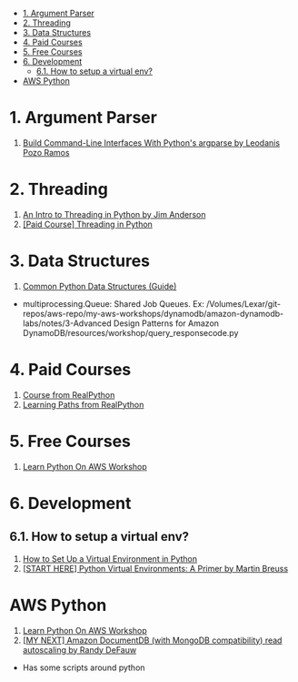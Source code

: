 
<!-- TOC -->

- [1. Argument Parser](#1-argument-parser)
- [2. Threading](#2-threading)
- [3. Data Structures](#3-data-structures)
- [4. Paid Courses](#4-paid-courses)
- [5. Free Courses](#5-free-courses)
- [6. Development](#6-development)
  - [6.1. How to setup a virtual env?](#61-how-to-setup-a-virtual-env)
- [AWS Python](#aws-python)

<!-- /TOC -->

# 1. Argument Parser
1. [Build Command-Line Interfaces With Python's argparse by Leodanis Pozo Ramos ](https://realpython.com/command-line-interfaces-python-argparse/)

# 2. Threading

1. [An Intro to Threading in Python by Jim Anderson ](https://realpython.com/intro-to-python-threading/)
2. [[Paid Course] Threading in Python](https://realpython.com/courses/threading-python/)

# 3. Data Structures

1. [Common Python Data Structures (Guide)](https://realpython.com/python-data-structures/)
- multiprocessing.Queue: Shared Job Queues. Ex: /Volumes/Lexar/git-repos/aws-repo/my-aws-workshops/dynamodb/amazon-dynamodb-labs/notes/3-Advanced Design Patterns for Amazon DynamoDB/resources/workshop/query_responsecode.py

# 4. Paid Courses

1. [Course from RealPython](https://realpython.com/start-here/)
2. [Learning Paths from RealPython](https://realpython.com/learning-paths/)

# 5. Free Courses

1. [Learn Python On AWS Workshop](https://catalog.us-east-1.prod.workshops.aws/workshops/3d705026-9edc-40e8-b353-bdabb116c89c/en-US)

# 6. Development

## 6.1. How to setup a virtual env?

1. [How to Set Up a Virtual Environment in Python](https://www.freecodecamp.org/news/how-to-setup-virtual-environments-in-python/)
2. [[START HERE] Python Virtual Environments: A Primer by Martin Breuss](https://realpython.com/python-virtual-environments-a-primer/)

# AWS Python

1. [Learn Python On AWS Workshop](https://catalog.us-east-1.prod.workshops.aws/workshops/3d705026-9edc-40e8-b353-bdabb116c89c/en-US)
1. [[MY NEXT] Amazon DocumentDB (with MongoDB compatibility) read autoscaling by Randy DeFauw](https://aws.amazon.com/blogs/database/amazon-documentdb-with-mongodb-compatibility-read-autoscaling/)
- Has some scripts around python